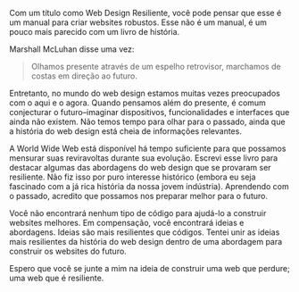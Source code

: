 Com um título como Web Design Resiliente, você pode pensar que esse é um manual para criar websites robustos. Esse não é um manual, é um pouco mais parecido com um livro de história.

Marshall McLuhan disse uma vez:

> Olhamos presente através de um espelho retrovisor, marchamos de costas em direção ao futuro.

Entretanto, no mundo do web design estamos muitas vezes preocupados com o aqui e o agora. Quando pensamos além do presente, é comum conjecturar o futuro–imaginar dispositivos, funcionalidades e interfaces que ainda não existem. Não temos tempo para olhar para o passado, ainda que a história do web design está cheia de informações relevantes.

A World Wide Web está disponível há tempo suficiente para que possamos mensurar suas reviravoltas durante sua evolução. Escrevi esse livro para destacar algumas das abordagens do web design que se provaram ser resiliente. Não fiz isso por puro interesse histórico (embora eu seja fascinado com a já rica história da nossa jovem indústria). Aprendendo com o passado, acredito que possamos nos preparar melhor para o futuro.

Você não encontrará nenhum tipo de código para ajudá-lo a construir websites melhores. Em compensação, você encontrará ideias e abordagens. Ideias são mais resilientes que códigos. Tentei unir as ideias mais resilientes da história do web design dentro de uma abordagem para construir os websites do futuro.

Espero que você se junte a mim na ideia de construir uma web que perdure; uma web que é resiliente.